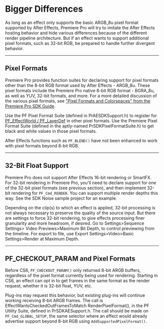 # Bigger Differences

As long as an effect only supports the basic ARGB_8u pixel format supported by After Effects, Premiere Pro will try to imitate the After Effects hosting behavior and hide various differences because of the different render pipeline architecture. But if an effect wants to support additional pixel formats, such as 32-bit RGB, be prepared to handle further divergent behavior.

---

## Pixel Formats

Premiere Pro provides function suites for declaring support for pixel formats other than the 8-bit RGB format used by After Effects - ARGB_8u. These pixel formats include the Premiere Pro native 8-bit RGB format - BGRA_8u, as well as YUV, 32-bit formats, and more. For a more detailed discussion of the various pixel formats, see ["Pixel Formats and Colorspaces" from the Premiere Pro SDK Guide](http://ppro-plugin-sdk.aenhancers.com/universals/pixel-formats-and-color-spaces.html).

Use the PF Pixel Format Suite (defined in PrAESDKSupport.h) to register for [PF_EffectWorld / PF_LayerDef](../effect-basics/PF_EffectWorld.md) in other pixel formats. Use the Premiere Pixel Format Suite (defined in the aptly-named PrSDKPixelFormatSuite.h) to get black and white values in those pixel formats.

After Effects functions such as `PF_BLEND()` have not been enhanced to work with pixel formats beyond 8-bit RGB.

---

## 32-Bit Float Support

Premiere Pro does not support After Effects 16-bit rendering or SmartFX. For 32-bit rendering in Premiere Pro, you'll need to declare support for one of the 32-bit pixel formats (see previous section), and then implement 32-bit rendering for `PF_Cmd_RENDER`. You can support multiple render depths this way. See the SDK Noise sample project for an example.

Depending on the clip(s) to which an effect is applied, 32-bit processing is not always necessary to preserve the quality of the source input. But there are settings to force 32-bit rendering, to give effects processing finer granularity and more headroom, if desired. Go to Settings>Sequence Settings> Video Previews>Maximum Bit Depth, to control previewing from the timeline. For export to file, use Export Settings>Video>Basic Settings>Render at Maximum Depth.

---

## PF_CHECKOUT_PARAM and Pixel Formats

Before CS6, `PF_CHECKOUT_PARAM()` only returned 8-bit ARGB buffers, regardless of the pixel format currently being used for rendering. Starting in CS6, an effect can opt in to get frames in the same format as the render request, whether it is 32-bit float, YUV, etc.

Plug-ins may request this behavior, but existing plug-ins will continue working receiving 8-bit ARGB frames. The call is EffectWantsCheckedOutFramesToMatch RenderPixelFormat(), in the PF Utility Suite, defined in PrSDKAESupport.h. The call should be made on `PF_Cmd_GLOBAL_SETUP`, the same selector where an effect would already advertise support beyond 8-bit RGB using `AddSupportedPixelFormat()`.
